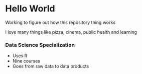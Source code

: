 Hello World
===================
Working to figure out how this repository thing works

I love many things like pizza, cinema, public health and learning

### Data Science Specialization 

* Uses R 
* Nine courses 
* Goes from raw data to data products
